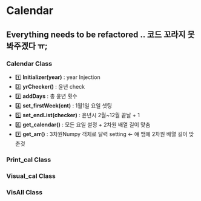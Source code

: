# Calendar
## Everything needs to be refactored .. 코드 꼬라지 못봐주겠다 ㅠ; 
### Calendar Class 
* 1️⃣ __Initializer(year)__  : year Injection  
* 2️⃣ __yrChecker()__  : 윤년 check   
* 3️⃣ __addDays__  : 총 윤년 횟수    
* 4️⃣ __set_firstWeek(cnt)__  : 1월1일 요일 셋팅    
* 5️⃣ __set_endList(checker)__ : 윤년시 2월~12월 끝날 + 1 
* 6️⃣ __get_calendar()__  : 모든 요일 설정 +  2차원 배열 길이 맞춤 
* 7️⃣ __get_arr()__  : 3차원Numpy 객체로 달력 setting <- 얘 땜에 2차원 배열 길이 맞춘것  

### Print_cal Class
### Visual_cal Class 
### VisAll Class
